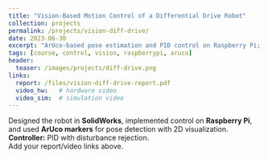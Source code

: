 ```yaml
---
title: "Vision-Based Motion Control of a Differential Drive Robot"
collection: projects
permalink: /projects/vision-diff-drive/
date: 2023-06-30
excerpt: "ArUco-based pose estimation and PID control on Raspberry Pi; robust to external disturbances."
tags: [course, control, vision, raspberrypi, aruco]
header:
  teaser: /images/projects/diff-drive.png
links:
  report: /files/vision-diff-drive-report.pdf
  video_hw:   # hardware video
  video_sim:  # simulation video
---
```


Designed the robot in **SolidWorks**, implemented control on **Raspberry Pi**, and used **ArUco markers** for pose detection with 2D visualization.  
**Controller:** PID with disturbance rejection.  
Add your report/video links above.
